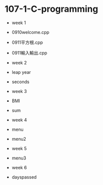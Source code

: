 # 107-1-C-programming

* week 1
* 0910welcome.cpp
* 0911平方根.cpp
* 0911輸入輸出.cpp

* week 2
* leap year
* seconds

* week 3
* BMI
* sum

* week 4
* menu
* menu2

* week 5
* menu3

* week 6
* dayspassed
